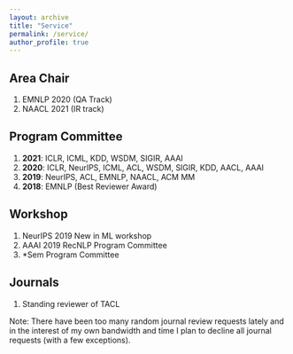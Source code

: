 ```yaml
---
layout: archive
title: "Service"
permalink: /service/
author_profile: true
---
```


## Area Chair

1. EMNLP 2020 (QA Track)
2. NAACL 2021 (IR track)

## Program Committee

1. **2021**: ICLR, ICML, KDD, WSDM, SIGIR, AAAI
2. **2020**: ICLR, NeurIPS, ICML, ACL, WSDM, SIGIR, KDD, AACL, AAAI
3. **2019**: NeurIPS, ACL, EMNLP, NAACL, ACM MM 
4. **2018**: EMNLP (Best Reviewer Award) 

## Workshop
1. NeurIPS 2019 New in ML workshop
2. AAAI 2019 RecNLP Program Committee
3. \*Sem Program Committee

## Journals

1. Standing reviewer of TACL

Note: There have been too many random journal review requests lately and in the interest of my own bandwidth and time I plan to decline all journal requests (with a few exceptions). 
